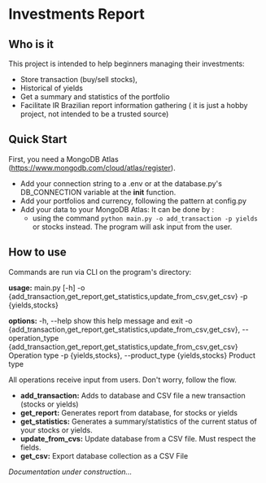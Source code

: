 # Investments Report

## Who is it
This project is intended to help beginners managing their investments:
- Store transaction (buy/sell stocks),
- Historical of yields
- Get a summary and statistics of the portfolio
- Facilitate IR Brazilian report information gathering ( it is just a hobby project, not intended to be a trusted source)

## Quick Start
First, you need a MongoDB Atlas (https://www.mongodb.com/cloud/atlas/register).
* Add your connection string to a .env or at the database.py's DB_CONNECTION variable at the __init__ function.
* Add your portfolios and currency, following the pattern at config.py
* Add your data to your MongoDB Atlas:
It can be done by :
    * using the command ```python main.py -o add_transaction -p yields``` or stocks instead. The program will ask input from the user.

## How to use
Commands are run via CLI on the program's directory:

**usage:** main.py [-h] -o {add_transaction,get_report,get_statistics,update_from_csv,get_csv} -p {yields,stocks}



**options:**
  -h, --help            show this help message and exit
  -o {add_transaction,get_report,get_statistics,update_from_csv,get_csv}, --operation_type {add_transaction,get_report,get_statistics,update_from_csv,get_csv}
                        Operation type
  -p {yields,stocks}, --product_type {yields,stocks}
                        Product type

All operations receive input from users. Don't worry, follow the flow.

* **add_transaction:** Adds to database and CSV file a new transaction (stocks or yields)
* **get_report:** Generates report from database, for stocks or yields
* **get_statistics:** Generates a summary/statistics of the current status of your stocks or yields.
* **update_from_cvs:** Update database from a CSV file. Must respect the fields.
* **get_csv:** Export database collection as a CSV File


*Documentation under construction...*
